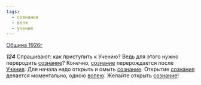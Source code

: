```yaml
---
tags:
  - сознание
  - воля
  - учение
---
```


[Община 1926г](/agni/1926)

___124___
Спрашивают: как приступить к Учению? Ведь для этого нужно переродить [сознание](/tag/#сознание)? Конечно, [сознание](/tag/#сознание) перерождается после [Учения](/tag/#учение). Для начала надо открыть и омыть [сознание](/tag/#сознание). Открытие [сознания](/tag/#сознание) делается моментально, одною [волею](/tag/#воля). Желайте открыть [сознание](/tag/#сознание)!   

